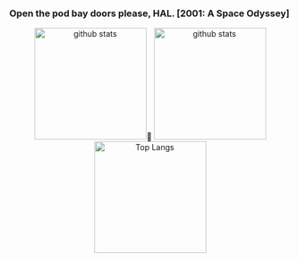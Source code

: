### Open the pod bay doors please, HAL.     [2001: A Space Odyssey]




<p align="center"> 
   <img alt="github stats" height="200px" src="https://github-readme-stats.vercel.app/api?username=yu5uke-1024&theme=tokyonight&show_icons=true" />
   <img alt="github stats" height="200px" src="http://github-readme-streak-stats.herokuapp.com?user=yu5uke-1024&theme=tokyonight" />
  <img alt="Top Langs" height="200px" src="https://github-readme-stats.vercel.app/api/top-langs/?username=yu5uke-1024&show_icons=true&theme=tokyonight&hide=jupyter%20notebook" />
</p>

